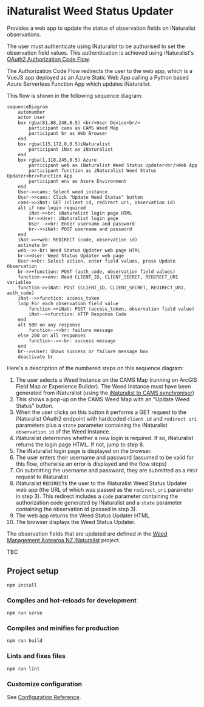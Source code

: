 # iNaturalist Weed Status Updater

Provides a web app to update the status of observation fields on iNaturalist observations.

The user must authenticate using iNaturalist to be authorised to set the observation field values. This authentication is achieved using iNaturalist's [OAuth2 Authorization Code Flow](https://www.inaturalist.org/pages/api+reference#auth).

The Authorization Code Flow redirects the user to the web app, which is a VueJS app deployed as an Azure Static Web App calling a Python based Azure Serverless Function App which updates iNaturalist. 

This flow is shown in the following sequence diagram:

```mermaid
sequenceDiagram
    autonumber
    actor User
    box rgba(81,88,248,0.5) <br/>User Device<br/>
        participant cams as CAMS Weed Map
        participant br as Web Browser
    end
    box rgba(115,172,0,0.5)iNaturalist
        participant iNat as iNaturalist
    end
    box rgba(1,118,245,0.5) Azure
        participant web as iNaturalist Weed Status Updater<br/>Web App
        participant function as iNaturalist Weed Status Updater<br/>Function App
        participant env as Azure Environment
    end
    User->>cams: Select weed instance
    User->>cams: Click "Update Weed Status" button
    cams->>iNat: GET (client id, redirect uri, observation id)
    alt if new login required
        iNat->>br: iNaturalist login page HTML
        br->>User: iNaturalist login page
        User-->>br: Enter username and password
        br-->>iNat: POST username and password
    end
    iNat->>+web: REDIRECT (code, observation id)
    activate br
    web-->>-br: Weed Status Updater web page HTML
    br->>User: Weed Status Updater web page
    User->>br: Select action, enter field values, press Update Observation
    br->>+function: POST (auth_code, observation field values)
    function->>env: Read CLIENT_ID, CLIENT_SECRET, REDIRECT_URI variables
    function->>iNat: POST (CLIENT_ID, CLIENT_SECRET, REDIRECT_URI, auth_code)
    iNat-->>function: access_token
    loop For each observation field value 
        function->>iNat: POST (access_token, observation field value)
        iNat-->>function: HTTP Response Code
    end
    alt 500 on any response
        function-->>br: failure message
    else 200 on all responses
        function-->>-br: success message
    end
    br-->>User: Shows success or failure message box
    deactivate br
```

Here's a description of the numbered steps on this sequence diagram:
1. The user selects a Weed Instance on the CAMS Map (running on ArcGIS Field Map or Experience Builder). The Weed Instance must have been generated from iNaturalist (using the [iNaturalist to CAMS synchroniser](https://github.com/EcoNet-NZ/inaturalist-to-cams))
1. This shows a pop-up on the CAMS Weed Map with an "Update Weed Status" button. 
1. When the user clicks on this button it performs a GET request to the iNaturalist OAuth2 endpoint with hardcoded `client id` and `redirect uri` parameters plus a `state` parameter containing the iNaturalist `observation id` of the Weed Instance.
1. iNaturalist determines whether a new login is required. If so, iNaturalist returns the login page HTML. If not, jump to step 8.
1. The iNaturalist login page is displayed on the browser.
1. The user enters their username and password (assumed to be valid for this flow, otherwise an error is displayed and the flow stops)
1. On submitting the username and password, they are submitted as a `POST` request to iNaturalist
1. iNaturalist `REDIRECT`s the user to the iNaturalist Weed Status Updater web app (the URL of which was passed as the `redirect_uri` parameter in step 3). This redirect includes a `code` parameter containing the authorization code generated by iNaturalist and a `state` parameter containing the observation id (passed in step 3).
1. The web app returns the Weed Status Updater HTML.
1. The browser displays the Weed Status Updater.


The observation fields that are updated are defined in the [Weed Management Aotearoa NZ iNaturalist](https://www.inaturalist.org/projects/weed-management-aotearoa-nz) project.

TBC











## Project setup
```
npm install
```

### Compiles and hot-reloads for development
```
npm run serve
```

### Compiles and minifies for production
```
npm run build
```

### Lints and fixes files
```
npm run lint
```

### Customize configuration
See [Configuration Reference](https://cli.vuejs.org/config/).
